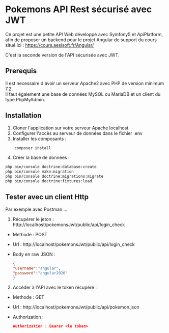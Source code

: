 # Pokemons API Rest sécurisé avec JWT

Ce projet est une petite API Web développé avec Symfony5 et ApiPlatform, afin de proposer un backend pour le projet Angular de support du cours situé ici : https://cours.aesisoft.fr/Angular/

C'est la seconde version de l'API sécurisée avec JWT.

## Prerequis

Il est necessaire d'avoir un serveur Apache2 avec PHP de version minimum 7.2.<br/>
Il faut également une base de données MySQL ou MariaDB et un client du type PhpMyAdmin.

## Installation

1. Cloner l'application sur votre serveur Apache localhost
2. Configurer l'accès au serveur de données dans le fichier .env
3. Installer les composants :

```Bash
    composer install
```

4. Créer la base de données :

```Bash
php bin/console doctrine:database:create 
php bin/console make:migration 
php bin/console doctrine:migrations:migrate 
php bin/console doctrine:fixtures:load 
```

## Tester avec un client Http

Par exemple avec Postman ...

1. Récupérer le jeton : http://localhost/pokemonsJwt/public/api/login_check

- Methode : POST <br/>
- Url : http://localhost/pokemonsJwt/public/api/login_check <br/>
- Body en raw JSON : 

    ```JSON
    {
    "username":"angular",
    "password":"angular2020"
    }
    ```

2. Accéder à l'API avec le token récupéré :

- Methode : GET <br/>
- Url : http://localhost/pokemonsJwt/public/api/pokemon.json <br/>
- Authorization : 

    ```JSON
    Authorization : Bearer <le token>
    ```
